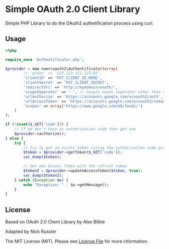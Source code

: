 # Simple OAuth 2.0 Client Library

Simple PHP Library to do the OAuth2 authetification process using curl.

## Usage

```php
<?php

require_once 'Authentificator.php';

$provider = new naev\oauth2\Authentificator(array(
		// 'proxy' => '123.123.221.121:81',
		'clientId' => 'PUT_CLIENT_ID_HERE',
		'clientSecret' => 'PUT_CLIENT_SECRET',
		'redirectUri' => 'http://mydomain/oauth/',
		'scopeSeperator' => ' ', // Google needs seperator other than default ','
		'urlAuthorize' => 'https://accounts.google.com/o/oauth2/auth',
		'urlAccessToken' => 'https://accounts.google.com/o/oauth2/token',
		'scopes' => array('https://www.google.com/m8/feeds/')
	)
);

if (!isset($_GET['code'])) {
	// If we don't have an authorization code then get one
	$provider->authorize();
} else {
	try {
		// Try to get an access token (using the authorization code grant)
		$token = $provider->getToken($_GET['code']);
		var_dump($token);

		// Get new Access Token with the refresh token
 		$token2 = $provider->updateAccessToken($token, true);
 		var_dump($token2);
	} catch (Exception $e) {
		echo "Exception: " . $e->getMessage();
	}
}
```

## License

Based on OAuth 2.0 Client Library by Alex Bilbie

Adapted by Nick Russler

The MIT License (MIT). Please see [License File](https://github.com/php-loep/:package_name/blob/master/LICENSE) for more information.
